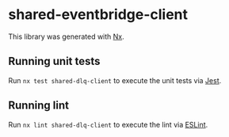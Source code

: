 # shared-eventbridge-client

This library was generated with [Nx](https://nx.dev).

## Running unit tests

Run `nx test shared-dlq-client` to execute the unit tests via [Jest](https://jestjs.io).

## Running lint

Run `nx lint shared-dlq-client` to execute the lint via [ESLint](https://eslint.org/).
